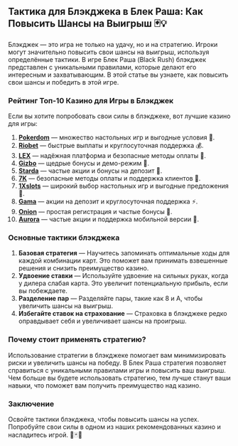 ## Тактика для Блэкджека в Блек Раша: Как Повысить Шансы на Выигрыш 🃏💡

Блэкджек — это игра не только на удачу, но и на стратегию. Игроки могут значительно повысить свои шансы на выигрыш, используя определённые тактики. В игре Блек Раша (Black Rush) блэкджек представлен с уникальными правилами, которые делают его интересным и захватывающим. В этой статье вы узнаете, как повысить свои шансы и победить в этой игре.

### Рейтинг Топ-10 Казино для Игры в Блэкджек

Если вы хотите попробовать свои силы в блэкджеке, вот лучшие казино для игры:

1. **[Pokerdom](https://brandplay.link/4k77v2yx)** — множество настольных игр и выгодные условия 🎲.
2. **[Riobet](https://brandplay.link/7xBLTPyj)** — быстрые выплаты и круглосуточная поддержка 💰.
3. **[LEX](https://brandplay.link/zW4hdDFV)** — надёжная платформа и безопасные методы оплаты 🎉.
4. **[Gizbo](https://brandplay.link/bprXw4YV)** — щедрые бонусы и демо-режим 🎁.
5. **[Starda](https://brandplay.link/fB7xwRFL)** — частые акции и бонусы на депозит 🎈.
6. **[7K](https://brandplay.link/BvQyFShp)** — безопасные методы оплаты и поддержка клиентов 🎯.
7. **[1Xslots](https://brandplay.link/hSB1khtr)** — широкий выбор настольных игр и выгодные предложения 🌟.
8. **[Gama](https://brandplay.link/j6NMKsDz)** — акции на депозит и круглосуточная поддержка ⚡.
9. **[Onion](https://brandplay.link/zBGRVpQ9)** — простая регистрация и частые бонусы 🎰.
10. **[Aurora](https://10trafic-stat2.com/click/668546556bcc6313411604bd/6766/13032/subaccount)** — частые акции и поддержка мобильной версии 💎.

### Основные тактики блэкджека

1. **Базовая стратегия** — Научитесь запоминать оптимальные ходы для каждой комбинации карт. Это поможет вам принимать взвешенные решения и снизить преимущество казино.
2. **Удвоение ставки** — Используйте удвоение на сильных руках, когда у дилера слабая карта. Это увеличит потенциальную прибыль, если вы побеждаете.
3. **Разделение пар** — Разделяйте пары, такие как 8 и А, чтобы увеличить шансы на выигрыш.
4. **Избегайте ставок на страхование** — Страховка в блэкджеке редко оправдывает себя и увеличивает шансы на проигрыш.

### Почему стоит применять стратегию?

Использование стратегии в блэкджеке помогает вам минимизировать риски и увеличить шансы на победу. В Блек Раша стратегия позволяет справиться с уникальными правилами игры и повысить ваш выигрыш. Чем больше вы будете использовать стратегию, тем лучше станут ваши навыки, что поможет вам получить преимущество над казино.

### Заключение

Освойте тактики блэкджека, чтобы повысить шансы на успех. Попробуйте свои силы в одном из наших рекомендованных казино и насладитесь игрой. 🎉🃏💸
